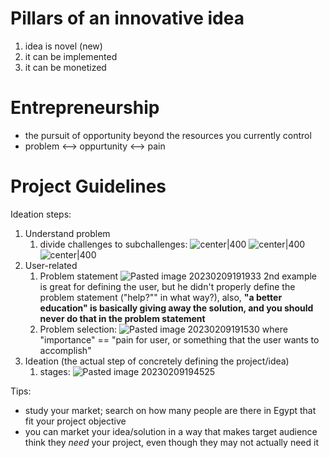 # Pillars of an innovative idea
1. idea is novel (new)
2. it can be implemented
3. it can be monetized
# Entrepreneurship
* the pursuit of opportunity beyond the resources you currently control
* problem <--> oppurtunity <--> pain
# Project Guidelines
Ideation steps:
1. Understand problem
	1. divide challenges to subchallenges:
	   ![center|400](Pasted%20image%2020230209184842.png)
![center|400](Pasted%20image%2020230209184942.png)
![center|400](Pasted%20image%2020230209185033.png)
2. User-related 
	1. Problem statement
	   ![Pasted image 20230209191933](Pasted%20image%2020230209191933.png)
	   2nd example is great for defining the user, but he didn't properly define the problem statement ("help?"" in what way?), also, **"a better education" is basically giving away the solution, and you should never do that in the problem statement**
	2. Problem selection:
	   ![Pasted image 20230209191530](Pasted%20image%2020230209191530.png)
where "importance" == "pain for user, or something that the user wants to accomplish"
3. Ideation (the actual step of concretely defining the project/idea)
	1. stages:
	   ![Pasted image 20230209194525](Pasted%20image%2020230209194525.png)

Tips:
* study your market; search on how many people are there in Egypt that fit your project objective
* you can market your idea/solution in a way that makes target audience think they _need_ your project, even though they may not actually need it